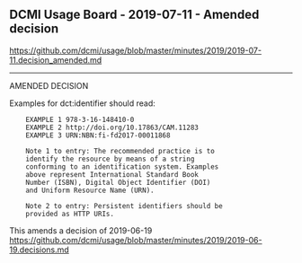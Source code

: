 ## DCMI Usage Board - 2019-07-11 - Amended decision

https://github.com/dcmi/usage/blob/master/minutes/2019/2019-07-11.decision_amended.md

----------------------------------------------------------
AMENDED DECISION

  Examples for dct:identifier should read:

        EXAMPLE 1 978-3-16-148410-0
        EXAMPLE 2 http://doi.org/10.17863/CAM.11283
        EXAMPLE 3 URN:NBN:fi-fd2017-00011868

        Note 1 to entry: The recommended practice is to
        identify the resource by means of a string
        conforming to an identification system. Examples
        above represent International Standard Book
        Number (ISBN), Digital Object Identifier (DOI)
        and Uniform Resource Name (URN). 

        Note 2 to entry: Persistent identifiers should be
        provided as HTTP URIs. 

This amends a decision of 2019-06-19
https://github.com/dcmi/usage/blob/master/minutes/2019/2019-06-19.decisions.md
